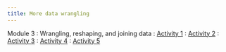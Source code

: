 ```yaml
---
title: More data wrangling
---
```


Module 3
: Wrangling, reshaping, and joining data
  : [Activity 1](https://wfu-r-resources.github.io/activities/activity_2_1.html)
  : [Activity 2](https://wfu-r-resources.github.io/activities/activity_2_2.html)
  : [Activity 3](https://wfu-r-resources.github.io/activities/activity_2_3.html)
  : [Activity 4](https://wfu-r-resources.github.io/activities/activity_2_4.html)
  : [Activity 5](https://wfu-r-resources.github.io/activities/activity_2_5.html)
